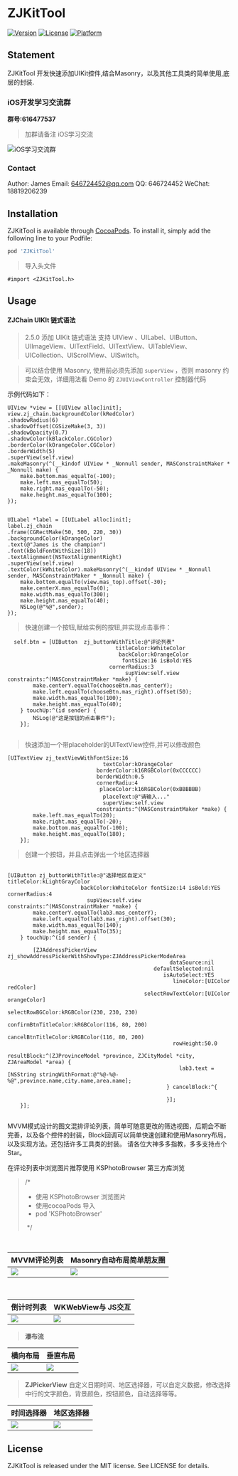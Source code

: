 # ZJKitTool

[![Version](https://img.shields.io/cocoapods/v/ZJKitTool.svg?style=flat)](https://cocoapods.org/pods/ZJKitTool)
[![License](https://img.shields.io/cocoapods/l/ZJKitTool.svg?style=flat)](https://cocoapods.org/pods/ZJKitTool)
[![Platform](https://img.shields.io/cocoapods/p/ZJKitTool.svg?style=flat)](https://cocoapods.org/pods/ZJKitTool)

## Statement

ZJKitTool 开发快速添加UIKit控件,结合Masonry，以及其他工具类的简单使用,底层的封装.

### iOS开发学习交流群

**群号:616477537**

> 加群请备注 iOS学习交流

![iOS学习交流群](http://image.coderdeng.xyz/iOS_study_chat.jpg/style03)

### Contact
Author: James
Email: 646724452@qq.com
QQ: 646724452
WeChat: 18819206239

## Installation

ZJKitTool is available through [CocoaPods](https://cocoapods.org). To install
it, simply add the following line to your Podfile:

```ruby
pod 'ZJKitTool'
```


> 导入头文件

```Objc
#import <ZJKitTool.h>
```

## Usage

#### ZJChain UIKIt 链式语法

> 2.5.0 添加 UIKit 链式语法 支持 UIView 、UILabel、UIButton、UIImageView、UITextField、UITextView、UITableView、UICollection、UIScrollView、UISwitch。

> 可以结合使用 Masonry, 使用前必须先添加 `superView` ，否则 masonry 约束会无效，详细用法看 Demo 的 `ZJUIViewController` 控制器代码

示例代码如下：

```Objc
UIView *view = [[UIView alloc]init];
view.zj_chain.backgroundColor(kRedColor)
.shadowRadius(6)
.shadowOffset(CGSizeMake(3, 3))
.shadowOpacity(0.7)
.shadowColor(kBlackColor.CGColor)
.borderColor(kOrangeColor.CGColor)
.borderWidth(5)
.superView(self.view)
.makeMasonry(^(__kindof UIView * _Nonnull sender, MASConstraintMaker * _Nonnull make) {
    make.bottom.mas_equalTo(-100);
    make.left.mas_equalTo(50);
    make.right.mas_equalTo(-50);
    make.height.mas_equalTo(100);
});

    
UILabel *label = [[UILabel alloc]init];
label.zj_chain
.frame(CGRectMake(50, 500, 220, 30))
.backgroundColor(kOrangeColor)
.text(@"James is the champion")
.font(kBoldFontWithSize(18))
.textAlignment(NSTextAlignmentRight)
.superView(self.view)
.textColor(kWhiteColor).makeMasonry(^(__kindof UIView * _Nonnull sender, MASConstraintMaker * _Nonnull make) {
    make.bottom.equalTo(view.mas_top).offset(-30);
    make.centerX.mas_equalTo(0);
    make.width.mas_equalTo(300);
    make.height.mas_equalTo(40);
    NSLog(@"%@",sender);
});
```

> 快速创建一个按钮,赋给实例的按钮,并实现点击事件：

```Objc
  self.btn = [UIButton  zj_buttonWithTitle:@"评论列表"
                                  titleColor:kWhiteColor
                                   backColor:kOrangeColor
                                    fontSize:16 isBold:YES
                                cornerRadius:3
                                     supView:self.view constraints:^(MASConstraintMaker *make) {
        make.centerY.equalTo(chooseBtn.mas_centerY);
        make.left.equalTo(chooseBtn.mas_right).offset(50);
        make.width.mas_equalTo(100);
        make.height.mas_equalTo(40);
    } touchUp:^(id sender) {
        NSLog(@"这是按钮的点击事件");
    }];
    
```


> 快速添加一个带placeholder的UITextView控件,并可以修改颜色

```Objc
[UITextView zj_textViewWithFontSize:16
                              textColor:kOrangeColor
                            borderColor:k16RGBColor(0xCCCCCC)
                            borderWidth:0.5
                            cornerRadiu:4
                             placeColor:k16RGBColor(0xBBBBBB)
                              placeText:@"请输入..."
                              superView:self.view
                            constraints:^(MASConstraintMaker *make) {
        make.left.mas_equalTo(20);
        make.right.mas_equalTo(-20);
        make.bottom.mas_equalTo(-100);
        make.height.mas_equalTo(180);
    }];
```

> 创建一个按钮，并且点击弹出一个地区选择器

``` OBjc

[UIButton zj_buttonWithTitle:@"选择地区自定义" titleColor:kLightGrayColor
                       backColor:kWhiteColor fontSize:14 isBold:YES cornerRadius:4
                         supView:self.view constraints:^(MASConstraintMaker *make) {
        make.centerY.equalTo(lab3.mas_centerY);
        make.left.equalTo(lab3.mas_right).offset(30);
        make.width.mas_equalTo(140);
        make.height.mas_equalTo(35);
    } touchUp:^(id sender) {
        
        [ZJAddressPickerView zj_showAddressPickerWithShowType:ZJAddressPickerModeArea
                                                   dataSource:nil
                                              defaultSelected:nil
                                                 isAutoSelect:YES
                                                    lineColor:[UIColor redColor]
                                           selectRowTextColor:[UIColor orangeColor]
                                             selectRowBGColor:kRGBColor(230, 230, 230)
                                         confirmBtnTitleColor:kRGBColor(116, 80, 200)
                                          cancelBtnTitleColor:kRGBColor(116, 80, 200)
                                                    rowHeight:50.0
                                                  resultBlock:^(ZJProvinceModel *province, ZJCityModel *city, ZJAreaModel *area) {
                                                      lab3.text = [NSString stringWithFormat:@"%@-%@-%@",province.name,city.name,area.name];
                                                  } cancelBlock:^{
                                                      
                                                  }];
    }];
    

```

MVVM模式设计的图文混排评论列表，简单可随意更改的筛选视图，后期会不断完善，以及各个控件的封装，Block回调可以简单快速创建和使用Masonry布局，以及实现方法。还包括许多工具类的封装。
请各位大神多多指教，多多支持点个Star。

在评论列表中浏览图片推荐使用 KSPhotoBrowser 第三方库浏览
 
>  /*
>   * 使用 KSPhotoBrowser 浏览图片
>   * 使用cocoaPods 导入
>   * pod 'KSPhotoBrowser'
>   
>   */ 
  

  
  
| MVVM评论列表 | Masonry自动布局简单朋友圈 |
| --- | --- |
| ![](https://github.com/Dzhijian/ZJKitTool/blob/master/img-folder/commitMVVM.jpg?raw=true) | ![](https://github.com/Dzhijian/ZJKitTool/blob/master/img-folder/commmitsMasonry.jpg?raw=true)|

  



| 倒计时列表 | WKWebView与 JS交互 |
| --- | --- |
| ![](https://github.com/Dzhijian/ZJKitTool/blob/master/img-folder/countDown.jpg?raw=true) | ![](https://github.com/Dzhijian/ZJKitTool/blob/master/img-folder/WKWebView.jpeg?raw=true) |





 
 >  **瀑布流**
  
  
| 横向布局 | 垂直布局 |
| --- | --- |
| ![](https://github.com/Dzhijian/ZJKitTool/blob/master/img-folder/collectionViewhorizontal.jpg?raw=true) | ![](https://github.com/Dzhijian/ZJKitTool/blob/master/img-folder/collectionViewVertacal.jpg?raw=true)|





 >  **ZJPickerView**
 > 自定义日期时间、地区选择器，可以自定义数据，修改选择中行的文字颜色，背景颜色，按钮颜色，自动选择等等。
 
 
| 时间选择器 | 地区选择器 |
| --- | --- |
| ![](https://github.com/Dzhijian/ZJKitTool/blob/master/img-folder/datePickerView.jpg?raw=true) | ![](https://github.com/Dzhijian/ZJKitTool/blob/master/img-folder/normalPickerView.jpg?raw=true)|
 
## License
ZJKitTool is released under the MIT license. See LICENSE for details.


  
 

  
  


